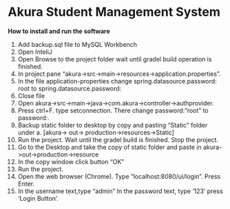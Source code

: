 # Akura Student Management System

<b>How to install and run the software</b>

1.	Add backup.sql file to MySQL Workbench
2.	Open InteliJ
3.	Open Browse to the project folder wait until gradel build operation is finished.
4.	In project pane “akura->src->main->resources->application.properties”.
5.	In the file application-properties change
                   spring.datasource.password: root to spring.datasource.password: <your password of mysql>
6.	Close file
7.	Open akura->src->main->java->com.akura->controller->authprovider.
8.	Press ctrl+F. type setconnection. There change password:”root” to password:<your password>.
9.	Backup static folder to desktop by copy and pasting “Static” folder under 
a.	[akura-> out-> production->resources->Static]      
10.	Run the project. Wait until the gradel build is finished. Stop the project.
11.	Go to the Desktop and take the copy of static folder and paste in akura->out->production->resource
12.	In the copy window click button “OK”
13.	Run the project.
14.	Open the web browser (Chrome). Type “localhost:8080/ui/login”. Press Enter.
15.	In the username text,type “admin” In the password text, type ‘123’ press ‘Login Button’.

